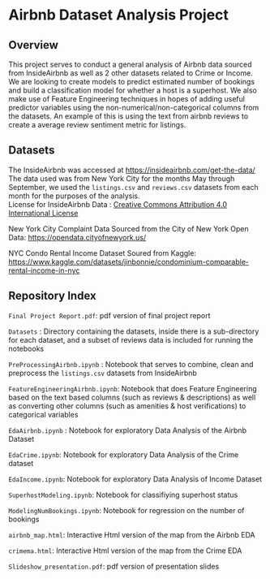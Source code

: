 # Airbnb Dataset Analysis Project

## Overview

This project serves to conduct a general analysis of Airbnb data sourced from InsideAirbnb as well as 2 other datasets related to Crime or Income. We are looking to create models to predict estimated number of bookings and build a classification model for whether a host is a superhost. We also make use of Feature Engineering techniques in hopes of adding useful predictor variables using the non-numerical/non-categorical columns from the datasets. An example of this is using the text from airbnb reviews to create a average review sentiment metric for listings.

## Datasets

The InsideAirbnb was accessed at <https://insideairbnb.com/get-the-data/>  
The data used was from New York City for the months May through September, we used the `listings.csv` and `reviews.csv` datasets from each month for the purposes of the analysis.  
License for InsideAirbnb Data : [Creative Commons Attribution 4.0 International License](https://creativecommons.org/licenses/by/4.0/)

New York City Complaint Data
Sourced from the City of New York Open Data: https://opendata.cityofnewyork.us/ 

NYC Condo Rental Income Dataset
Soured from Kaggle: https://www.kaggle.com/datasets/jinbonnie/condominium-comparable-rental-income-in-nyc 


## Repository Index

`Final Project Report.pdf`: pdf version of final project report

`Datasets` : Directory containing the datasets, inside there is a sub-directory for each dataset, and a subset of reviews data is included for running the notebooks

`PreProcessingAirbnb.ipynb` : Notebook that serves to combine, clean and preprocess the `listings.csv` datasets from InsideAirbnb

`FeatureEngineeringAirbnb.ipynb`: Notebook that does Feature Engineering based on the text based columns (such as reviews & descriptions) as well as converting other columns (such as amenities & host verifications) to categorical variables  

`EdaAirbnb.ipynb` : Notebook for exploratory Data Analysis of the Airbnb Dataset   

`EdaCrime.ipynb`: Notebook for exploratory Data Analysis of the Crime dataset 

`EdaIncome.ipynb`: Notebook for exploratory Data Analysis of Income Dataset  

`SuperhostModeling.ipynb`: Notebook for classifiying superhost status  

`ModelingNumBookings.ipynb`: Notebook for regression on the number of bookings 

`airbnb_map.html`: Interactive Html version of the map from the Airbnb EDA

`crimema.html`: Interactive Html version of the map from the Crime EDA

`Slideshow_presentation.pdf`: pdf version of presentation slides
